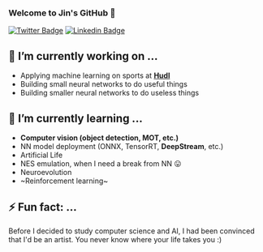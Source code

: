 ### Welcome to Jin's GitHub 👋

[![Twitter Badge](https://img.shields.io/badge/-Twitter-1877f2?style=flat-square&logo=twitter&logoColor=white&link=https://twitter.com/jinyeom95/)](https://twitter.com/jinyeom95/)
[![Linkedin Badge](https://img.shields.io/badge/-LinkedIn-blue?style=flat-square&logo=Linkedin&logoColor=white&link=https://www.linkedin.com/in/jin-yeom-510157125/)](https://www.linkedin.com/in/jin-yeom-510157125/)


<!--
**jinyeom/jinyeom** is a ✨ _special_ ✨ repository because its `README.md` (this file) appears on your GitHub profile.

Here are some ideas to get you started:

- 🔭 I’m currently working on ...
- 🌱 I’m currently learning ...
- 👯 I’m looking to collaborate on ...
- 🤔 I’m looking for help with ...
- 💬 Ask me about ...
- 📫 How to reach me: ...
- 😄 Pronouns: ...
- ⚡ Fun fact: ...
-->

## 🔭 I’m currently working on ...
- Applying machine learning on sports at **[Hudl](https://www.hudl.com/)**
- Building small neural networks to do useful things
- Building smaller neural networks to do useless things

## 🌱 I’m currently learning ...
- **Computer vision (object detection, MOT, etc.)**
- NN model deployment (ONNX, TensorRT, **DeepStream**, etc.)
- Artificial Life
- NES emulation, when I need a break from NN 😛
- Neuroevolution
- ~Reinforcement learning~

## ⚡ Fun fact: ...
Before I decided to study computer science and AI, I had been convinced that I'd be an artist. You never know where your life takes you :)
